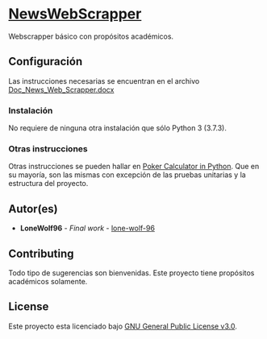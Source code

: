 # [NewsWebScrapper](https://github.com/lone-wolf-96/NewsWebScrapper/)

Webscrapper básico con propósitos académicos.

## Configuración

Las instrucciones necesarias se encuentran en el archivo [Doc_News_Web_Scrapper.docx](https://github.com/lone-wolf-96/NewsWebScrapper/blob/master/Doc_News_Web_Scrapper.docx)

### Instalación

No requiere de ninguna otra instalación que sólo Python 3 (3.7.3).

### Otras instrucciones

Otras instrucciones se pueden hallar en [Poker Calculator in Python](https://github.com/lone-wolf-96/poker-calculator-python/).
Que en su mayoría, son las mismas con excepción de las pruebas unitarias y la estructura del proyecto.

## Autor(es)

* **LoneWolf96** - *Final work* - [lone-wolf-96](https://github.com/lone-wolf-96/)

## Contributing

Todo tipo de sugerencias son bienvenidas. Este proyecto tiene propósitos académicos solamente.

## License

Este proyecto esta licenciado bajo [GNU General Public License v3.0](https://choosealicense.com/licenses/gpl-3.0/).
